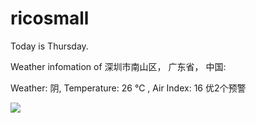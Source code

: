 # ricosmall

Today is Thursday.

Weather infomation of 深圳市南山区， 广东省， 中国: 

Weather: 阴, Temperature: 26 ℃ , Air Index: 16 优2个预警

<img src="https://github-readme-stats.vercel.app/api?username=ricosmall&show_icons=true" />
